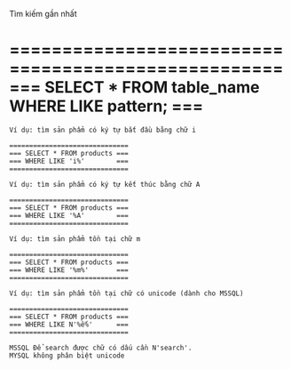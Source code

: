 Tìm kiếm gần nhất

====================================================
=== SELECT * FROM table_name WHERE LIKE pattern; ===
====================================================

	Ví dụ: tìm sản phẩm có ký tự bắt đầu bằng chữ i

	==============================
	=== SELECT * FROM products ===
	=== WHERE LIKE 'i%'        ===
	==============================

	Ví dụ: tìm sản phẩm có ký tự kết thúc bằng chữ A

	==============================
	=== SELECT * FROM products ===
	=== WHERE LIKE '%A'        ===
	==============================

	Ví dụ: tìm sản phẩm tồn tại chữ m

	==============================
	=== SELECT * FROM products ===
	=== WHERE LIKE '%m%'       ===
	==============================

	Ví dụ: tìm sản phẩm tồn tại chữ có unicode (dành cho MSSQL)

	==============================
	=== SELECT * FROM products ===
	=== WHERE LIKE N'%ế%'      ===
	==============================

	MSSQL Để search được chữ có dấu cần N'search'.
	MYSQL không phân biệt unicode